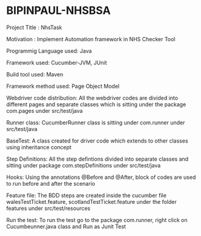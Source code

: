 # BIPINPAUL-NHSBSA

Project Title : NhsTask

Motivation : Implement Automation framework in NHS Checker Tool

Programmig Language used: Java

Framework used: Cucumber-JVM, JUnit

Build tool used: Maven

Framework method used: Page Object Model

Webdriver code distribution: All the webdriver codes are divided into different pages and separate classes which is sitting under the package com.pages under src/test/java

Runner class: CucumberRunner class is sitting under com.runner under src/test/java

BaseTest: A class created for driver code which extends to other classes using inheritance concept

Step Definitions: All the step defintions divided into separate classes and sitting under package com.stepDefinitions under src/test/java

Hooks: Using the annotations @Before and @After, block of codes are used to run before and after the scenario

Feature file: The BDD steps are created inside the cucumber file walesTestTicket.feature, scotlandTestTicket.feature under the folder features under src/test/resources

Run the test: To run the test go to the package com.runner, right click on Cucumbeunner.java class and Run as Junit Test
